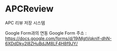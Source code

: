 # APCReview

APC 리뷰 저장 시스템

Google Form과의 연동
Google Form 주소 : https://docs.google.com/forms/d/19jMgtVqknlf-dhN-6XDdDky2l8ZHuBdJM8LF4H8f9JY/
